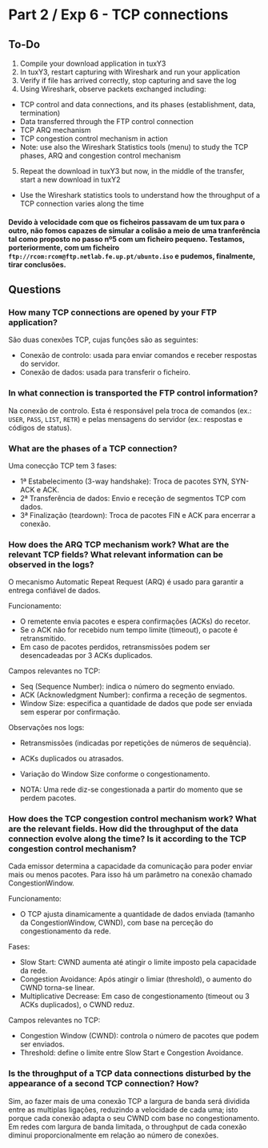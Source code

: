 # Part 2 / Exp 6 - TCP connections

## To-Do

1. Compile your download application in tuxY3
2. In tuxY3, restart capturing with Wireshark and run your application
3. Verify if file has arrived correctly, stop capturing and save the log
4. Using Wireshark, observe packets exchanged including:

* TCP control and data connections, and its phases (establishment, data, termination)
* Data transferred through the FTP control connection
* TCP ARQ mechanism
* TCP congestion control mechanism in action
* Note: use also the Wireshark Statistics tools (menu) to study the TCP phases, ARQ and congestion control mechanism

5. Repeat the download in tuxY3 but now, in the middle of the transfer, start a new download in tuxY2

* Use the Wireshark statistics tools to understand how the throughput of a TCP connection varies along the time

#### Devido à velocidade com que os ficheiros passavam de um tux para o outro, não fomos capazes de simular a colisão a meio de uma tranferência tal como proposto no passo nº5 com um ficheiro pequeno. Testamos, porteriormente, com um ficheiro `ftp://rcom:rcom@ftp.netlab.fe.up.pt/ubunto.iso` e pudemos, finalmente, tirar conclusões.

## Questions

### How many TCP connections are opened by your FTP application?
São duas conexões TCP, cujas funções são as seguintes:

- Conexão de controlo: usada para enviar comandos e receber respostas do servidor.
- Conexão de dados: usada para transferir o ficheiro.

### In what connection is transported the FTP control information?
Na conexão de controlo. Esta é responsável pela troca de comandos (ex.: `USER`, `PASS`, `LIST`, `RETR`) e pelas mensagens do servidor (ex.: respostas e códigos de status).

### What are the phases of a TCP connection?
Uma conecção TCP tem 3 fases:

- 1ª Estabelecimento (3-way handshake): Troca de pacotes SYN, SYN-ACK e ACK.
- 2ª Transferência de dados: Envio e receção de segmentos TCP com dados.
- 3ª Finalização (teardown): Troca de pacotes FIN e ACK para encerrar a conexão.


### How does the ARQ TCP mechanism work? What are the relevant TCP fields? What relevant information can be observed in the logs?
O mecanismo Automatic Repeat Request (ARQ) é usado para garantir a entrega confiável de dados.

Funcionamento:

- O remetente envia pacotes e espera confirmações (ACKs) do recetor.
- Se o ACK não for recebido num tempo limite (timeout), o pacote é retransmitido.
- Em caso de pacotes perdidos, retransmissões podem ser desencadeadas por 3 ACKs duplicados.

Campos relevantes no TCP:

- Seq (Sequence Number): indica o número do segmento enviado.
- ACK (Acknowledgment Number): confirma a receção de segmentos.
- Window Size: especifica a quantidade de dados que pode ser enviada sem esperar por confirmação.

Observações nos logs:

- Retransmissões (indicadas por repetições de números de sequência).
- ACKs duplicados ou atrasados.
- Variação do Window Size conforme o congestionamento.

- NOTA: Uma rede diz-se congestionada a partir do momento que se perdem pacotes.

### How does the TCP congestion control mechanism work? What are the relevant fields. How did the throughput of the data connection evolve along the time? Is it according to the TCP congestion control mechanism?
Cada emissor determina a capacidade da comunicação para poder enviar mais ou menos pacotes. Para isso há um parâmetro na conexão chamado CongestionWindow.

Funcionamento:

- O TCP ajusta dinamicamente a quantidade de dados enviada (tamanho da CongestionWindow, CWND), com base na perceção do congestionamento da rede.

Fases:

- Slow Start: CWND aumenta até atingir o limite imposto pela capacidade da rede.
- Congestion Avoidance: Após atingir o limiar (threshold), o aumento do CWND torna-se linear.
- Multiplicative Decrease: Em caso de congestionamento (timeout ou 3 ACKs duplicados), o CWND reduz.

Campos relevantes no TCP:

- Congestion Window (CWND): controla o número de pacotes que podem ser enviados. 
- Threshold: define o limite entre Slow Start e Congestion Avoidance.

### Is the throughput of a TCP data connections disturbed by the appearance of a second TCP connection? How?
Sim, ao fazer mais de uma conexão TCP a largura de banda será dividida entre as multiplas ligações, reduzindo a velocidade de cada uma; isto porque cada conexão adapta o seu CWND com base no congestionamento.
Em redes com largura de banda limitada, o throughput de cada conexão diminui proporcionalmente em relação ao número de conexões.
